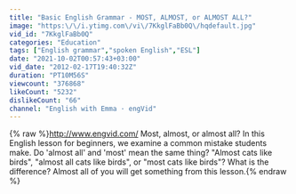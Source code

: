 ```yaml
---
title: "Basic English Grammar - MOST, ALMOST, or ALMOST ALL?"
image: "https:\/\/i.ytimg.com\/vi\/7KkglFaBb0Q\/hqdefault.jpg"
vid_id: "7KkglFaBb0Q"
categories: "Education"
tags: ["English grammar","spoken English","ESL"]
date: "2021-10-02T00:57:43+03:00"
vid_date: "2012-02-17T19:40:32Z"
duration: "PT10M56S"
viewcount: "376868"
likeCount: "5232"
dislikeCount: "66"
channel: "English with Emma · engVid"
---
```

{% raw %}<a rel="nofollow" target="blank" href="http://www.engvid.com/">http://www.engvid.com/</a> Most, almost, or almost all? In this English lesson for beginners, we examine a common mistake students make. Do 'almost all' and 'most' mean the same thing? &quot;Almost cats like birds&quot;, &quot;almost all cats like birds&quot;, or &quot;most cats like birds&quot;? What is the difference? Almost all of you will get something from this lesson.{% endraw %}
